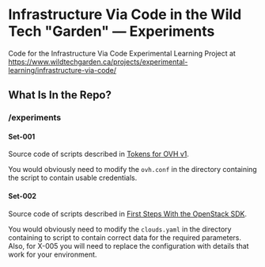 # Infrastructure Via Code in the Wild Tech "Garden" — Experiments

Code for the Infrastructure Via Code Experimental Learning Project at https://www.wildtechgarden.ca/projects/experimental-learning/infrastructure-via-code/

## What Is In the Repo?

### /experiments

#### Set-001

Source code of scripts described in [Tokens for OVH v1](https://www.wildtechgarden.ca/projects/experimental-learning/infrastructure-via-code/tokens-for-ovh-v1/).

You would obviously need to modify the ``ovh.conf`` in the directory containing the script to contain usable credentials.

#### Set-002

Source code of scripts described in [First Steps With the OpenStack SDK](https://www.wildtechgarden.ca/projects/experimental-learning/infrastructure-via-code/first-steps-with-openstacksdk/).

You would obviously need to modify the ``clouds.yaml`` in the directory containing to script to contain correct data for the required parameters.
Also, for X-005 you will need to replace the configuration with details that work for your environment.
